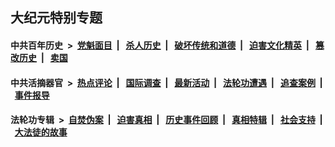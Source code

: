 ## 大纪元特别专题

#### 中共百年历史 &nbsp;>&nbsp; [党魁面目](indexes/nf1176107/README.md?02190430) &nbsp;| &nbsp; [杀人历史](indexes/nf1176106/README.md?02190430) &nbsp;| &nbsp; [破坏传统和道德](indexes/nf1176106/README.md?02190430) &nbsp;| &nbsp; [迫害文化精英](indexes/nf1176111/README.md?02190430) &nbsp;| &nbsp; [篡改历史](indexes/nf1176115/README.md?02190430) &nbsp;| &nbsp; [卖国](indexes/nf1176117/README.md?02190430) 

#### 中共活摘器官 &nbsp;>&nbsp; [热点评论](indexes/nf5879/README.md?02190430) &nbsp;| &nbsp; [国际调查](indexes/nf5947/README.md?02190430) &nbsp;| &nbsp; [最新活动](indexes/nf5883/README.md?02190430) &nbsp;| &nbsp; [法轮功遭遇](indexes/nf5881/README.md?02190430) &nbsp;| &nbsp; [追查案例](indexes/nf5880/README.md?02190430) &nbsp;| &nbsp; [事件报导](indexes/nf5877/README.md?02190430) 

#### 法轮功专辑 &nbsp;>&nbsp; [自焚伪案](indexes/nf5562/README.md?02190430) &nbsp;| &nbsp; [迫害真相](indexes/nf4379/README.md?02190430) &nbsp;| &nbsp; [历史事件回顾](indexes/nf5793/README.md?02190430) &nbsp;| &nbsp; [真相特辑](indexes/nf4389/README.md?02190430) &nbsp;| &nbsp; [社会支持](indexes/nf4386/README.md?02190430) &nbsp;| &nbsp; [大法徒的故事](indexes/nf1147481/README.md?02190430) 
